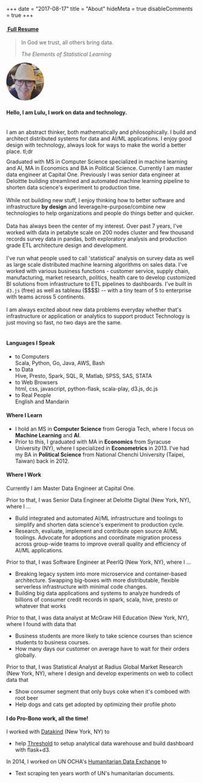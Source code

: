 +++
date = "2017-08-17"
title = "About"
hideMeta = true
disableComments = true
+++

<h4 class="text-center my-2">
  <i class="fa fa-file-text-o"></i>
  <a href="/post/2016-04-04-resume-share/">&nbsp;Full Resume</a>
</h4>
<blockquote class="blockquote">
  <p class="mb-0 text-center">
    In God we trust, all others bring data.
  </p>
  <footer class="blockquote-footer text-center"><cite>The Elements of Statistical Learning</cite></footer>
</blockquote>

<div class="container">
  <div class="row">
    <div class="col col-sm-3">
      <img class="text-center" width="100pt" src="/profile.png" style="border-radius: 50%;" />
    </div>
    <div class="col col-sm-9 align-self-center">
      <h4 class="align-middle"> Hello, I am Lulu, I work on data and technology. </h4>
    </div>
  </div>
</div>

<br>
I am an abstract thinker, both mathematically and philosophically. I build and
architect distributed systems for data and AI/ML applications. I enjoy good
design with technology, always look for ways to make the world a better place.
<a data-toggle="collapse" data-target=".tldr">tl;dr</a>

<div class="tldr collapse text-secondary" style="margin-top: 2%">
  Graduated with MS in Computer Science specialized in machine learning and AI,
  MA in Economics and BA in Political Science.
  Currently I am master data engineer at Capital One. Previously I was senior
  data engineer at Deloittte building streamlined and automated machine 
  learning pipeline to shorten data science's experiment to production time.
  <br><br>
  While not building new stuff, I enjoy thinking how to better software and
  infrastructure <b>by design</b> and leverage/re-purpose/combine new
  technologies to help organizations and people do things better and quicker.
  <br><br>
  Data has always been the center of my interest. Over past 7 years, I've worked
  with data in petabyte scale on 200 nodes cluster and few thousand records 
  survey data in pandas, both exploratory analysis and production grade ETL 
  architecture design and development.
  <br><br>
  I've run what people used to call 'statistical' analysis on survey data as 
  well as large scale distributed machine learning algorithms on sales data.
  I've worked with various business functions - customer service, supply chain,
  manufacturing, market research, politics, health care to develop customized BI
  solutions from infrastructure to ETL pipelines to dashboards. I've built in 
  <code>d3.js</code> (free) as well as tableau ($$$$) -- with a tiny team of 5
  to enterprise with teams across 5 continents.
  <br><br>
  I am always excited about new data problems everyday whether that's 
  infrastructure or application or analytics to support product Technology is 
  just moving so fast, no two days are the same.
  <br><br>
</div>

#### <i class="fa fa-commenting-o"></i> Languages I Speak

- to Computers  
  Scala, Python, Go, Java, AWS, Bash
- to Data  
  Hive, Presto, Spark, SQL, R, Matlab, SPSS, SAS, STATA
- to Web Browsers  
  html, css, javascript, python-flask, scala-play, d3.js, dc.js
- to Real People  
  English and Mandarin

#### <i class="fa fa-graduation-cap"></i> Where I Learn

- I hold an MS in **Computer Science** from Gerogia Tech, where I focus on **Machine Learning** and **AI**.
- Prior to this, I graduated with MA in **Economics** from Syracuse University (NY), where I specialized in **Econometrics** in 2013. I've had my BA in **Political Science** from National Chenchi University (Taipei, Taiwan) back in 2012.

#### <i class="fa fa-suitcase"></i> Where I Work

Currently I am Master Data Engineer at Capital One.

Prior to that, I was Senior Data Engineer at Deloitte Digital (New York, NY), where I ...

- Build integrated and automated AI/ML infrastructure and toolings to simplify and shorten data science's experiment to production cycle.
- Research, evaluate, implement and contribute open source AI/ML toolings. Advocate for adoptions and coordinate migration process across group-wide teams to improve overall quality and efficiency of AI/ML applications.

Prior to that, I was Software Engineer at PeerIQ (New York, NY), where I ...

- Breaking legacy system into more microservice and container-based architecture. Swapping big-boxes with more distributable, flexible serverless infrastructure with minimal code changes.
- Building big data applications and systems to analyze hundreds of billions of consumer credit records in spark, scala, hive, presto or whatever that works

Prior to that, I was data analyst at McGraw Hill Education (New York, NY), where I found with data that

- Business students are more likely to take science courses than science students to business courses.
- How many days our customer on average have to wait for their orders globally.

Prior to that, I was Statistical Analyst at Radius Global Market Research (New York, NY), where I design and develop experiments on web to collect data that

- Show consumer segment that only buys coke when it's comboed with root beer
- Help dogs and cats get adopted by optimizing their profile photo

#### <i class="fa fa-lightbulb-o"></i> I do Pro-Bono work, all the time!

<p class="amp-left"> I worked with <a href="http://www.datakind.org/">Datakind</a> (New York, NY) to</p>

- help [Threshold](http://www.thresholds.org/) to setup analytical data warehouse and build dashboard with flask+d3.

<p class="amp-left"> In 2014, I worked on UN OCHA's <a href="http://data.hdx.rwlabs.org/">Humanitarian Data Exchange</a> to</p>

- Text scraping ten years worth of UN's humanitarian documents.
